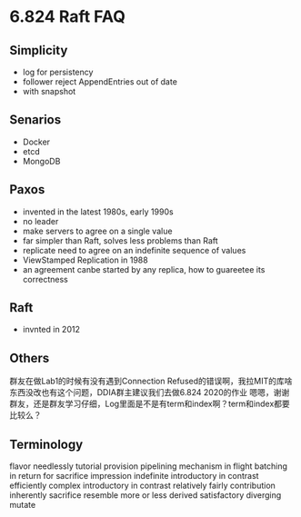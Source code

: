# 6.824 Raft FAQ

## Simplicity
- log for persistency
- follower reject AppendEntries out of date
- with snapshot

## Senarios
- Docker
- etcd
- MongoDB

## Paxos
- invented in the latest 1980s, early 1990s
- no leader
- make servers to agree on a single value
- far simpler than Raft, solves less problems than Raft
- replicate need to agree on an indefinite sequence of values
- ViewStamped Replication in 1988
- an agreement canbe started by any replica, how to guareetee its correctness


## Raft
- invnted in 2012

## Others
群友在做Lab1的时候有没有遇到Connection Refused的错误啊，我拉MIT的库啥东西没改也有这个问题，DDIA群主建议我们去做6.824 2020的作业
嗯嗯，谢谢群友，还是群友学习仔细，Log里面是不是有term和index啊？term和index都要比较么？

## Terminology
flavor
needlessly
tutorial
provision
pipelining
mechanism
in flight
batching
in return for
sacrifice
impression
indefinite
introductory
in contrast
efficiently
complex
introductory
in contrast
relatively
fairly
contribution
inherently
sacrifice
resemble
more or less
derived
satisfactory
diverging
mutate


